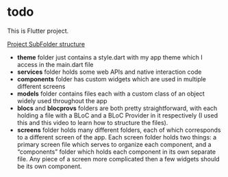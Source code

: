 # todo

This is Flutter project.

[Project SubFolder structure](https://medium.com/flutter-community/flutter-code-organization-de3a4c219149)

- **theme** folder just contains a style.dart with my app theme which I access in the main.dart file
- **services** folder holds some web APIs and native interaction code
- **components** folder has custom widgets which are used in multiple different screens
- **models** folder contains files each with a custom class of an object widely used throughout the app
- **blocs** and **blocprovs** folders are both pretty straightforward, with each holding a file with a BLoC and a BLoC Provider in it respectively (I used this and this video to learn how to structure the files).
- **screens** folder holds many different folders, each of which corresponds to a different screen of the app. Each screen folder holds two things: a primary screen file which serves to organize each component, and a “components” folder which holds each component in its own separate file. Any piece of a screen more complicated then a few widgets should be its own component.